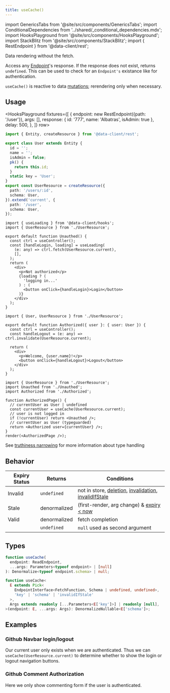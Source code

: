 ```yaml
---
title: useCache()
---
```


<head>
  <title>useCache() - Normalized data store access in React</title>
</head>

import GenericsTabs from '@site/src/components/GenericsTabs';
import ConditionalDependencies from '../shared/\_conditional_dependencies.mdx';
import HooksPlayground from '@site/src/components/HooksPlayground';
import StackBlitz from '@site/src/components/StackBlitz';
import { RestEndpoint } from '@data-client/rest';

Data rendering without the fetch.

Access any [Endpoint](/rest/api/Endpoint)'s response. If the response does not exist, returns
`undefined`. This can be used to check for an `Endpoint's` existance like for authentication.

`useCache()` is reactive to data [mutations](../getting-started/mutations.md); rerendering only when necessary.

## Usage

<HooksPlayground fixtures={[
{
endpoint: new RestEndpoint({path: '/user'}),
args: [],
response: { id: '777', name: 'Albatras', isAdmin: true },
delay: 500,
},
]} row>

```ts title="UserResource" collapsed
import { Entity, createResource } from '@data-client/rest';

export class User extends Entity {
  id = '';
  name = '';
  isAdmin = false;
  pk() {
    return this.id;
  }
  static key = 'User';
}
export const UserResource = createResource({
  path: '/users/:id',
  schema: User,
}).extend('current', {
  path: '/user',
  schema: User,
});
```

```tsx title="Unauthed" collapsed
import { useLoading } from '@data-client/hooks';
import { UserResource } from './UserResource';

export default function Unauthed() {
  const ctrl = useController();
  const [handleLogin, loading] = useLoading(
    (e: any) => ctrl.fetch(UserResource.current),
    [],
  );
  return (
    <div>
      <p>Not authorized</p>
      {loading ? (
        'logging in...'
      ) : (
        <button onClick={handleLogin}>Login</button>
      )}
    </div>
  );
}
```

```tsx title="Authorized" collapsed
import { User, UserResource } from './UserResource';

export default function Authorized({ user }: { user: User }) {
  const ctrl = useController();
  const handleLogout = (e: any) => ctrl.invalidate(UserResource.current);

  return (
    <div>
      <p>Welcome, {user.name}!</p>
      <button onClick={handleLogout}>Logout</button>
    </div>
  );
}
```

```tsx title="Entry"
import { UserResource } from './UserResource';
import Unauthed from './Unauthed';
import Authorized from './Authorized';

function AuthorizedPage() {
  // currentUser as User | undefined
  const currentUser = useCache(UserResource.current);
  // user is not logged in
  if (!currentUser) return <Unauthed />;
  // currentUser as User (typeguarded)
  return <Authorized user={currentUser} />;
}
render(<AuthorizedPage />);
```

</HooksPlayground>

See [truthiness narrowing](https://www.typescriptlang.org/docs/handbook/2/narrowing.html#truthiness-narrowing) for
more information about type handling

## Behavior

| Expiry Status | Returns      | Conditions                                                                                                                                                                   |
| ------------- | ------------ | ---------------------------------------------------------------------------------------------------------------------------------------------------------------------------- |
| Invalid       | `undefined`  | not in store, [deletion](/rest/api/createResource#delete), [invalidation](./Controller.md#invalidate), [invalidIfStale](../concepts/expiry-policy.md#endpointinvalidifstale) |
| Stale         | denormalized | (first-render, arg change) & [expiry &lt; now](../concepts/expiry-policy.md)                                                                                                 |
| Valid         | denormalized | fetch completion                                                                                                                                                             |
|               | `undefined`  | `null` used as second argument                                                                                                                                               |

<ConditionalDependencies hook="useCache" />

## Types

<GenericsTabs>

```typescript
function useCache(
  endpoint: ReadEndpoint,
  ...args: Parameters<typeof endpoint> | [null]
): Denormalize<typeof endpoint.schema> | null;
```

```typescript
function useCache<
  E extends Pick<
    EndpointInterface<FetchFunction, Schema | undefined, undefined>,
    'key' | 'schema' | 'invalidIfStale'
  >,
  Args extends readonly [...Parameters<E['key']>] | readonly [null],
>(endpoint: E, ...args: Args): DenormalizeNullable<E['schema']>;
```

</GenericsTabs>

## Examples

<StackBlitz app="todo-app" file="src/resources/TodoResource.ts,src/pages/Home/TodoStats.tsx" />

### Github Navbar login/logout

Our current user only exists when we are authenticated. Thus we can `useCache(UserResource.current)`
to determine whether to show the login or logout navigation buttons.

<StackBlitz app="github-app" file="src/resources/User.ts,src/navigation/NavBar.tsx" view="editor" />

### Github Comment Authorization

Here we only show commenting form if the user is authenticated.

<StackBlitz app="github-app" file="src/resources/User.ts,src/pages/IssueDetail/CreateComment.tsx" view="editor" />
